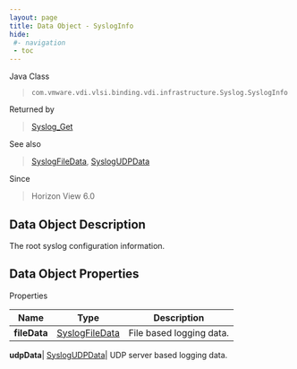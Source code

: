 ```yaml
---
layout: page
title: Data Object - SyslogInfo
hide:
 #- navigation
 - toc
---
```






Java Class  
> `com.vmware.vdi.vlsi.binding.vdi.infrastructure.Syslog.SyslogInfo`

Returned by  
> [Syslog_Get](vdi.infrastructure.Syslog.md#get)

See also  
> [SyslogFileData](vdi.infrastructure.Syslog.FileData.md), [SyslogUDPData](vdi.infrastructure.Syslog.UDPData.md)

Since  
> Horizon View 6.0


## Data Object Description 

The root syslog configuration information. 

## Data Object Properties

Properties

Name |  Type |  Description   
---|---|---  
**fileData**| [SyslogFileData](vdi.infrastructure.Syslog.FileData.md)|  File based logging data.   
  
**udpData**| [SyslogUDPData](vdi.infrastructure.Syslog.UDPData.md)|  UDP server based logging data.   
  
  
  

  
  

